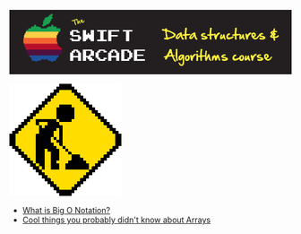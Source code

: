 ![](images/banner.png)

![](images/construction.gif) 



- [What is Big O Notation?](1-BigO/README.md)
- [Cool things you probably didn't know about Arrays]()